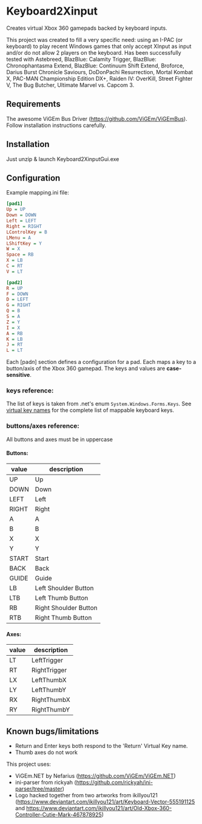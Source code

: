 # Keyboard2Xinput
Creates virtual Xbox 360 gamepads backed by keyboard inputs.

This project was created to fill a very specific need: using an I-PAC (or keyboard) to play recent Windows games that only accept XInput as input and/or do not allow 2 players on the keyboard.
Has been successfully tested with Astebreed, BlazBlue: Calamity Trigger, BlazBlue: Chronophantasma Extend, BlazBlue: Continuum Shift Extend, Broforce, Darius Burst Chronicle Saviours, DoDonPachi Resurrection, Mortal Kombat X, PAC-MAN Championship Edition DX+, Raiden IV: OverKill, Street Fighter V, The Bug Butcher, Ultimate Marvel vs. Capcom 3. 

## Requirements
The awesome ViGEm Bus Driver (https://github.com/ViGEm/ViGEmBus). Follow installation instructions carefully.

## Installation
Just unzip & launch Keyboard2XinputGui.exe

## Configuration
Example mapping.ini file:
```ini
[pad1]
Up = UP
Down = DOWN
Left = LEFT
Right = RIGHT
LControlKey = B
LMenu = A
LShiftKey = Y
W = X
Space = RB
X = LB
C = RT
V = LT

[pad2]
R = UP
F = DOWN
D = LEFT
G = RIGHT
Q = B
S = A
Z = Y
I = X
A = RB
K = LB
J = RT
L = LT
```

Each [pad*n*] section defines a configuration for a pad. Each maps a key to a button/axis of the Xbox 360 gamepad. The keys and values are **case-sensitive**.

### keys reference:
The list of keys is taken from .net's enum `System.Windows.Forms.Keys`. See [virtual key names](virtualKeyNames.md) for the complete list of mappable keyboard keys.

### buttons/axes reference:
All buttons and axes must be in uppercase
#### Buttons:
value | description
----- | ------
UP    | Up
DOWN  | Down
LEFT  | Left
RIGHT | Right
A     | A
B     | B
X     | X
Y     | Y
START | Start
BACK  | Back
GUIDE | Guide
LB    | Left Shoulder Button
LTB   | Left Thumb Button
RB    | Right Shoulder Button
RTB   | Right Thumb Button

#### Axes:
value | description
----- | ------
LT    | LeftTrigger
RT    | RightTrigger
LX    | LeftThumbX
LY    | LeftThumbY
RX    | RightThumbX
RY    | RightThumbY

## Known bugs/limitations
 * Return and Enter keys both respond to the 'Return' Virtual Key name.
 * Thumb axes do not work 

This project uses:
 * ViGEm.NET by Nefarius (https://github.com/ViGEm/ViGEm.NET)
 * ini-parser from rickyah (https://github.com/rickyah/ini-parser/tree/master)
 * Logo hacked together from two artworks from ikillyou121 (https://www.deviantart.com/ikillyou121/art/Keyboard-Vector-555191125 and https://www.deviantart.com/ikillyou121/art/Old-Xbox-360-Controller-Cutie-Mark-467878925)
